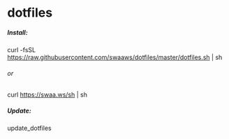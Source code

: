 # dotfiles

##### Install:

  curl -fsSL https://raw.githubusercontent.com/swaaws/dotfiles/master/dotfiles.sh | sh
  
###### or

  curl https://swaa.ws/sh | sh

##### Update:

update_dotfiles
